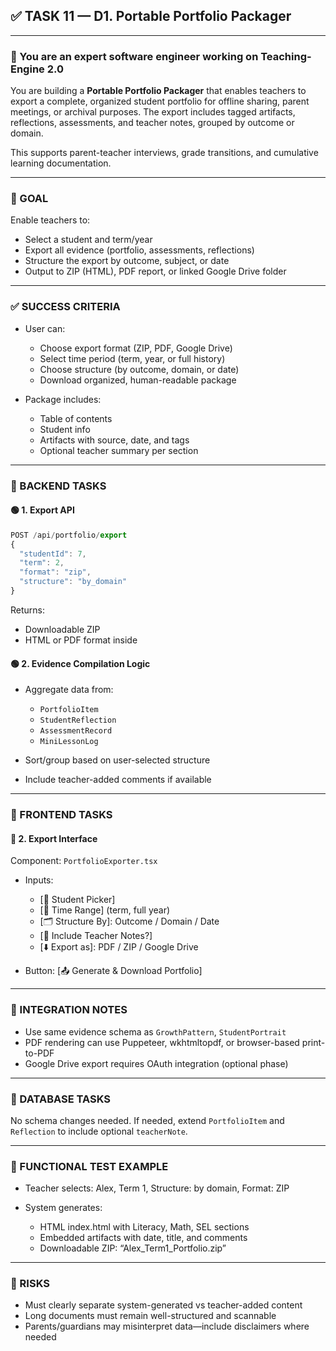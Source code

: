 ## ✅ TASK 11 — D1. Portable Portfolio Packager

---

### 🧠 You are an expert software engineer working on Teaching-Engine 2.0

You are building a **Portable Portfolio Packager** that enables teachers to export a complete, organized student portfolio for offline sharing, parent meetings, or archival purposes. The export includes tagged artifacts, reflections, assessments, and teacher notes, grouped by outcome or domain.

This supports parent-teacher interviews, grade transitions, and cumulative learning documentation.

---

### 🔹 GOAL

Enable teachers to:

- Select a student and term/year
- Export all evidence (portfolio, assessments, reflections)
- Structure the export by outcome, subject, or date
- Output to ZIP (HTML), PDF report, or linked Google Drive folder

---

### ✅ SUCCESS CRITERIA

- User can:

  - Choose export format (ZIP, PDF, Google Drive)
  - Select time period (term, year, or full history)
  - Choose structure (by outcome, domain, or date)
  - Download organized, human-readable package

- Package includes:

  - Table of contents
  - Student info
  - Artifacts with source, date, and tags
  - Optional teacher summary per section

---

### 🔧 BACKEND TASKS

#### 🟢 1. Export API

```ts
POST /api/portfolio/export
{
  "studentId": 7,
  "term": 2,
  "format": "zip",
  "structure": "by_domain"
}
```

Returns:

- Downloadable ZIP
- HTML or PDF format inside

#### 🟢 2. Evidence Compilation Logic

- Aggregate data from:

  - `PortfolioItem`
  - `StudentReflection`
  - `AssessmentRecord`
  - `MiniLessonLog`

- Sort/group based on user-selected structure
- Include teacher-added comments if available

---

### 🎨 FRONTEND TASKS

#### 🔵 2. Export Interface

Component: `PortfolioExporter.tsx`

- Inputs:

  - \[👧 Student Picker]
  - \[📅 Time Range] (term, full year)
  - \[🗂️ Structure By]: Outcome / Domain / Date
  - \[📝 Include Teacher Notes?]
  - \[⬇️ Export as]: PDF / ZIP / Google Drive

- Button: \[📤 Generate & Download Portfolio]

---

### 🔗 INTEGRATION NOTES

- Use same evidence schema as `GrowthPattern`, `StudentPortrait`
- PDF rendering can use Puppeteer, wkhtmltopdf, or browser-based print-to-PDF
- Google Drive export requires OAuth integration (optional phase)

---

### 📁 DATABASE TASKS

No schema changes needed. If needed, extend `PortfolioItem` and `Reflection` to include optional `teacherNote`.

---

### 🧪 FUNCTIONAL TEST EXAMPLE

- Teacher selects: Alex, Term 1, Structure: by domain, Format: ZIP
- System generates:

  - HTML index.html with Literacy, Math, SEL sections
  - Embedded artifacts with date, title, and comments
  - Downloadable ZIP: “Alex_Term1_Portfolio.zip”

---

### 🚩 RISKS

- Must clearly separate system-generated vs teacher-added content
- Long documents must remain well-structured and scannable
- Parents/guardians may misinterpret data—include disclaimers where needed
